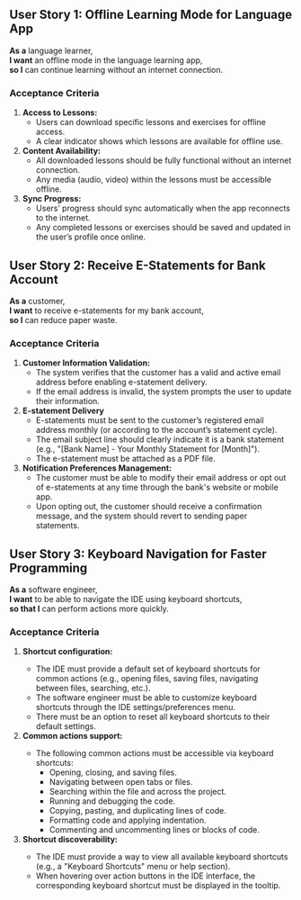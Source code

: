 ## User Story 1: Offline Learning Mode for Language App
<b>As a</b> language learner,<br><b>I want</b> an offline mode in the language learning app,<br><b>so I</b> can continue learning without an internet connection.

### Acceptance Criteria
<ol>
    <li><b>Access to Lessons:</b>
        <ul>
            <li>Users can download specific lessons and exercises for offline access.</li>
            <li>A clear indicator shows which lessons are available for offline use.</li>
        </ul>
    </li>
    <li><b>Content Availability:</b>
        <ul>
            <li>All downloaded lessons should be fully functional without an internet connection.</li>
            <li>Any media (audio, video) within the lessons must be accessible offline.</li>
        </ul>
    </li>
    <li><b>Sync Progress:</b>
        <ul>
            <li>Users’ progress should sync automatically when the app reconnects to the internet.</li>
            <li>Any completed lessons or exercises should be saved and updated in the user’s profile once online.</li>
        </ul>
    </li>
</ol>

## User Story 2: Receive E-Statements for Bank Account
<b>As a</b> customer,<br><b>I want</b> to receive e-statements for my bank account,<br><b>so I</b> can reduce paper waste.

### Acceptance Criteria
<ol>
    <li><b>Customer Information Validation:</b>
        <ul>
            <li>The system verifies that the customer has a valid and active email address before enabling e-statement delivery.</li>
            <li>If the email address is invalid, the system prompts the user to update their information.</li>
        </ul>
    </li>
    <li><b>E-statement Delivery</b>
        <ul>
            <li>E-statements must be sent to the customer’s registered email address monthly (or according to the account’s statement cycle).</li>
            <li>The email subject line should clearly indicate it is a bank statement (e.g., "[Bank Name] - Your Monthly Statement for [Month]").</li>
            <li>The e-statement must be attached as a PDF file.
</li>
        </ul>
    </li>
    <li><b>Notification Preferences Management:</b>
        <ul>
            <li>The customer must be able to modify their email address or opt out of e-statements at any time through the bank's website or mobile app.</li>
            <li>Upon opting out, the customer should receive a confirmation message, and the system should revert to sending paper statements.</li>
        </ul>
    </li>
</ol>

## User Story 3: Keyboard Navigation for Faster Programming
<b>As a</b> software engineer,<br><b>I want</b> to be able to navigate the IDE using keyboard shortcuts,<br><b>so that I</b> can perform actions more quickly.

### Acceptance Criteria
<ol>
    <li><b>Shortcut configuration:</b></li>
        <ul>
            <li>The IDE must provide a default set of keyboard shortcuts for common actions (e.g., opening files, saving files, navigating between files, searching, etc.).</li>
            <li>The software engineer must be able to customize keyboard shortcuts through the IDE settings/preferences menu.</li>
            <li>There must be an option to reset all keyboard shortcuts to their default settings.</li>
        </ul>
    <li><b>Common actions support:</b></li>
        <ul>
            <li>
            The following common actions must be accessible via keyboard shortcuts:
                <ul>
                <li>Opening, closing, and saving files.</li>
                <li>Navigating between open tabs or files.</li>
                <li>Searching within the file and across the project.</li>
                <li>Running and debugging the code.</li>
                <li>Copying, pasting, and duplicating lines of code.</li>
                <li>Formatting code and applying indentation.</li>
                <li>Commenting and uncommenting lines or blocks of code.</li>
                </ul>
            </li>
        </ul>
    <li><b>Shortcut discoverability:</b></li>
        <ul>
            <li>The IDE must provide a way to view all available keyboard shortcuts (e.g., a "Keyboard Shortcuts" menu or help section).</li>
            <li>When hovering over action buttons in the IDE interface, the corresponding keyboard shortcut must be displayed in the tooltip.</li>
        </ul>
</ol>